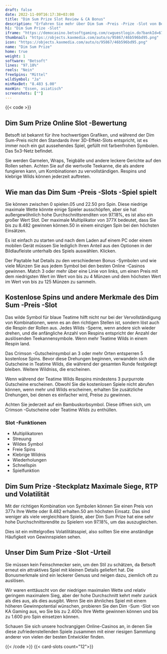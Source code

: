 ```yaml
---
draft: false
date: 2022-11-09T16:17:38+03:00
title: "Dim Sum Prize Slot Review & CA Bonus"
description: "Erfahren Sie mehr über Dim Sum -Preis -Prize -Slot von Betsoft -Funktionen, Auszahlungen, Volatilität, RTP und erhalten Sie kostenlose Spins und Casino -Bonus von den besten CA -Online -Casinos!"
h1: "Dim Sum Prize -Slot"
iframe: "https://democasino.betsoftgaming.com/cwguestlogin.do?bankId=675&CDN=AUTO&gameId=828"
thumbnail: "https://objects.kaxmedia.com/auto/o/95867/46b596bd95.png"
icon: "https://objects.kaxmedia.com/auto/o/95867/46b596bd95.png"
name: "Dim Sum Prize"
home: true
weight: 1
software: "Betsoft"
lines: "97.18%"
reels: "Nein"
freeSpins: "Mittel"
wildSymbol: "Ja"
minMaxBet: "8.483 $.00"
maxWin: "Essen, asiatisch"
screenshots: [""]
---
```


{{< code >}}<h2>Dim Sum Prize Online Slot -Bewertung</h2><p>Betsoft ist bekannt für ihre hochwertigen Grafiken, und während der Dim Sum-Preis nicht den Standards ihrer 3D-Effekt-Slots entspricht, ist es immer noch ein gut aussehendes Spiel, gefüllt mit farbenfrohen Symbolen. Das 5x3-Netz befindet.</p><p>Sie werden Garnelen, Wraps, Teigbälle und andere leckere Gerichte auf den Rollen sehen. Achten Sie auf die wertvolle Teekanne, die als andere fungieren kann, um Kombinationen zu vervollständigen. Respins und klebrige Wilds können jederzeit auftreten.</p><h2>Wie man das Dim Sum -Preis -Slots -Spiel spielt</h2><p>Sie können zwischen 0 spielen.05 und 22.50 pro Spin. Diese niedrige maximale Wette könnte einige Spieler ausschöpfen, aber sie hat außergewöhnlich hohe Durchschnittsrenditen von 97.18%, es ist also ein großer Wert Slot. Der maximale Multiplikator von 377X bedeutet, dass Sie bis zu 8.482 gewinnen können.50 in einem einzigen Spin bei den höchsten Einsätzen.</p><p>Es ist einfach zu starten und nach dem Laden auf einem PC oder einem mobilen Gerät müssen Sie lediglich Ihren Anteil aus den Optionen in der Bildlaufleiste unterhalb des Spiels auswählen. Klicken.</p><p>Der Paytable hat Details zu den verschiedenen Bonus -Symbolen und wie viele Münzen Sie aus jedem Symbol bei den besten Online -Casinos gewinnen. Match 3 oder mehr über eine Linie von links, um einen Preis mit dem niedrigsten Wert im Wert von bis zu 4 Münzen und dem höchsten Wert im Wert von bis zu 125 Münzen zu sammeln.</p><h2>Kostenlose Spins und andere Merkmale des Dim Sum -Preis -Slot</h2><p>Das wilde Symbol für blaue Teatime hilft nicht nur bei der Vervollständigung von Kombinationen, wenn es an den richtigen Stellen ist, sondern löst auch die Respin der Rollen aus. Jedes Wilds -Sperre, wenn andere sich wieder drehen, und die anfängliche Anzahl von Respins entspricht der Anzahl der auslösenden Teekannensymbole. Wenn mehr Teatime Wilds in einem Respin land.</p><p>Das Crimson -Gutscheinsymbol an 3 oder mehr Orten entsperren 5 kostenlose Spins. Bevor diese Drehungen beginnen, verwandeln sich die Gutscheine in Teatime Wilds, die während der gesamten Runde festgelegt bleiben. Weitere Wildniss, die erscheinen.</p><p>Wenn während der Teatime Wilds Respins mindestens 3 purpurrote Gutscheine erscheinen. Obwohl Sie die kostenlosen Spiele nicht abrufen können, wenn mehr und Wilds erscheinen, erhalten Sie zusätzliche Drehungen, bei denen es einfacher wird, Preise zu gewinnen.</p><p>Achten Sie jederzeit auf ein Bambuskorbsymbol. Diese öffnen sich, um Crimson -Gutscheine oder Teatime Wilds zu enthüllen.</p><h3>
Slot -Funktionen</h3><ul>
<li></span>
Multiplikatoren</li>
<li></span>
Streuung</li>
<li></span>
Wildes Symbol</li>
<li></span>
Freie Spins</li>
<li></span>
Klebrige Wildnis</li>
<li></span>
Wiederholungen</li>
<li></span>
Schnellspin</li>
<li></span>
Spielfunktion</li></ul><h2>Dim Sum Prize -Steckplatz Maximale Siege, RTP und Volatilität</h2><p>Mit der richtigen Kombination von Symbolen können Sie einen Preis von 377x Ihre Wette oder 8.482 erhalten.50 am höchsten Einsatz. Das sind weniger als viele vergleichbare Spiele, aber Dim Sum Prize hat eine sehr hohe Durchschnittsrendite zu Spielern von 97.18%, um das auszugleichen.</p><p>Dies ist ein mittelgroßes Volatilitätsspiel, also sollten Sie eine anständige Häufigkeit von Gewinnspielen sehen.</p><h2>Unser Dim Sum Prize -Slot -Urteil</h2><p>Sie müssen kein Feinschmecker sein, um den Stil zu schätzen, da Betsoft erneut ein attraktives Spiel mit kleinen Details geliefert hat. Die Bonusmerkmale sind ein leckerer Genuss und neigen dazu, ziemlich oft zu auslösen.</p><p>Wir waren enttäuscht von der niedrigen maximalen Wette und relativ geringem maximalem Sieg, aber der hohe Durchschnitt kehrt mehr zurück als dies aus, als dies ausgibt. Wenn Sie ein ähnliches Spiel mit einem höheren Gewinnpotential wünschen, probieren Sie den Dim -Sum -Slot von KA Gaming aus, wo Sie bis zu 2.400x Ihre Wette gewinnen können und bis zu 1.600 pro Spin einsetzen können.</p><p>Schauen Sie sich unsere hochrangigen Online-Casinos an, in denen Sie diese zufriedenstellenden Spiele zusammen mit einer riesigen Sammlung anderer von vielen der besten Entwickler finden.</p>{{< /code >}}
{{< card-slots count="12">}}